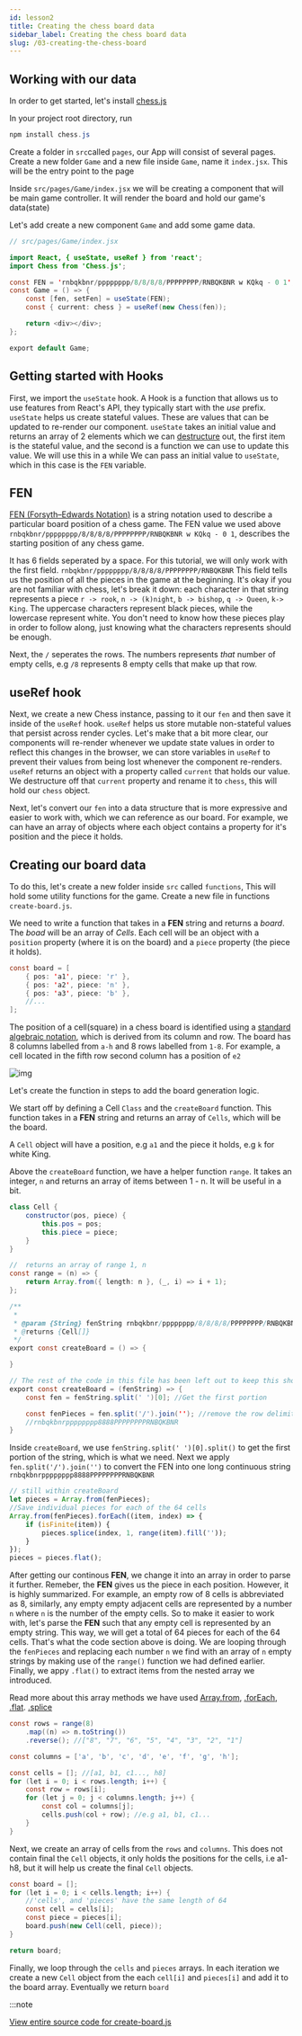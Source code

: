 ```yaml
---
id: lesson2
title: Creating the chess board data
sidebar_label: Creating the chess board data
slug: /03-creating-the-chess-board
---
```


## Working with our data

<!-- Next we will be creating a chess board. It will look something like this -->

<!-- ![img](../static/img/Screenshot3.png) -->

In order to get started, let's install [chess.js](https://github.com/jhlywa/chess.js)

In your project root directory, run

```java
npm install chess.js
```

Create a folder in `src`called `pages`, our App will consist of several pages. Create a new folder `Game` and a new file inside `Game`, name it `index.jsx`. This will be the entry point to the page

<!-- Folder structure -->

Inside `src/pages/Game/index.jsx` we will be creating a component that will be main game controller. It will render the board and hold our game's data(state)

Let's add create a new component `Game` and add some game data.

```java
// src/pages/Game/index.jsx

import React, { useState, useRef } from 'react';
import Chess from 'Chess.js';

const FEN = 'rnbqkbnr/pppppppp/8/8/8/8/PPPPPPPP/RNBQKBNR w KQkq - 0 1';
const Game = () => {
	const [fen, setFen] = useState(FEN);
	const { current: chess } = useRef(new Chess(fen));

	return <div></div>;
};

export default Game;
```

## Getting started with Hooks

First, we import the `useState` hook. A Hook is a function that allows us to use features from React's API, they typically start with the _use_ prefix. `useState` helps us create stateful values. These are values that can be updated to re-render our component. `useState` takes an initial value and returns an array of 2 elements which we can [destructure](https://developer.mozilla.org/en-US/docs/Web/JavaScript/Reference/Operators/Destructuring_assignment) out, the first item is the stateful value, and the second is a function we can use to update this value. We will use this in a while
We can pass an initial value to `useState`, which in this case is the `FEN` variable.

## FEN

[FEN (Forsyth–Edwards Notation)](https://en.wikipedia.org/wiki/Forsyth%E2%80%93Edwards_Notation) is a string notation used to describe a particular board position of a chess game. The FEN value we used above `rnbqkbnr/pppppppp/8/8/8/8/PPPPPPPP/RNBQKBNR w KQkq - 0 1`, describes the starting position of any chess game.

It has 6 fields seperated by a space. For this tutorial, we will only work with the first field. `rnbqkbnr/pppppppp/8/8/8/8/PPPPPPPP/RNBQKBNR` This field tells us the position of all the pieces in the game at the beginning.
It's okay if you are not familiar with chess, let's break it down: each character in that string represents a piece `r -> rook`, `n -> (k)night`, `b -> bishop`, `q -> Queen`, `k-> King`. The uppercase characters represent black pieces, while the lowercase represent white.
You don't need to know how these pieces play in order to follow along, just knowing what the characters represents should be enough.

Next, the `/` seperates the rows. The numbers represents _that_ number of empty cells, e.g `/8` represents 8 empty cells that make up that row.

## useRef hook

Next, we create a new Chess instance, passing to it our `fen` and then save it inside of the `useRef` hook. `useRef` helps us store mutable non-stateful values that persist across render cycles. Let's make that a bit more clear, our components will re-render whenever we update state values in order to reflect this changes in the browser, we can store variables in `useRef` to prevent their values from being lost whenever the component re-renders. `useRef` returns an object with a property called `current` that holds our value. We destructure off that `current` property and rename it to `chess`, this will hold our `chess` object.

Next, let's convert our `fen` into a data structure that is more expressive and easier to work with, which we can reference as our board. For example, we can have an array of objects where each object contains a property for it's position and the piece it holds.

## Creating our board data

To do this, let's create a new folder inside `src` called `functions`, This will hold some utility functions for the game. Create a new file in functions `create-board.js`.

We need to write a function that takes in a **FEN** string and returns a _board_. The _boad_ will be an array of _Cells_. Each cell will be an object with a `position` property (where it is on the board) and a `piece` property (the piece it holds).

```java
const board = [
	{ pos: 'a1', piece: 'r' },
	{ pos: 'a2', piece: 'n' },
	{ pos: 'a3', piece: 'b' },
	//...
];
```

The position of a cell(square) in a chess board is identified using a [standard algebraic notation](<https://en.wikipedia.org/wiki/Algebraic_notation_(chess)>), which is derived from its column and row.
The board has 8 columns labelled from `a-h` and 8 rows labelled from `1-8`. For example, a cell located in the fifth row second column has a position of `e2`

![img](../static/img/chess_algebraic_notation.png)

Let's create the function in steps to add the board generation logic.

We start off by defining a Cell `Class` and the `createBoard` function. This function takes in a **FEN** string and returns an array of `Cells`, which will be the board.

A `Cell` object will have a position, e.g `a1` and the piece it holds, e.g `k` for white King.

Above the `createBoard` function, we have a helper function `range`. It takes an integer, `n` and returns an array of items between 1 - n. It will be useful in a bit.

```java
class Cell {
	constructor(pos, piece) {
		this.pos = pos;
		this.piece = piece;
	}
}

//  returns an array of range 1, n
const range = (n) => {
	return Array.from({ length: n }, (_, i) => i + 1);
};

/**
 *
 * @param {String} fenString rnbqkbnr/pppppppp/8/8/8/8/PPPPPPPP/RNBQKBNR w KQkq - 0 1
 * @returns {Cell[]}
 */
export const createBoard = () => {

}

```

```java
// The rest of the code in this file has been left out to keep this short
export const createBoard = (fenString) => {
	const fen = fenString.split(' ')[0]; //Get the first portion

	const fenPieces = fen.split('/').join(''); //remove the row delimiters '/'
	//rnbqkbnrpppppppp8888PPPPPPPPRNBQKBNR
}
```

Inside `createBoard`, we use `fenString.split(' ')[0].split()` to get the first portion of the string, which is what we need. Next we apply `fen.split('/').join('')` to convert the FEN into one long continuous string `rnbqkbnrpppppppp8888PPPPPPPPRNBQKBNR`

```js
// still within createBoard
let pieces = Array.from(fenPieces);
//Save individual pieces for each of the 64 cells
Array.from(fenPieces).forEach((item, index) => {
	if (isFinite(item)) {
		pieces.splice(index, 1, range(item).fill(''));
	}
});
pieces = pieces.flat();
```

After getting our continous **FEN**, we change it into an array in order to parse it further. Remeber, the **FEN** gives us the piece in each position. However, it is highly summarized. For example, an empty row of 8 cells is abbreviated as 8, similarly, any empty empty adjacent cells are represented by a number `n` where `n` is the number of the empty cells. So to make it easier to work with, let's parse the **FEN** such that any empty cell is represented by an empty string. This way, we will get a total of 64 pieces for each of the 64 cells. That's what the code section above is doing.
We are looping through the `fenPieces` and replacing each number `n` we find with an array of `n` empty strings by making use of the `range()` function we had defined earlier.
Finally, we appy `.flat()` to extract items from the nested array we introduced.

Read more about this array methods we have used [Array.from](https://developer.mozilla.org/en-US/docs/Web/JavaScript/Reference/Global_Objects/Array/from), [.forEach](https://developer.mozilla.org/en-US/docs/Web/JavaScript/Reference/Global_Objects/Array/forEach), [.flat](https://developer.mozilla.org/en-US/docs/Web/JavaScript/Reference/Global_Objects/Array/flat). [.splice](https://developer.mozilla.org/en-US/docs/Web/JavaScript/Reference/Global_Objects/Array/splice)

```java
const rows = range(8)
	.map((n) => n.toString())
	.reverse(); //["8", "7", "6", "5", "4", "3", "2", "1"]

const columns = ['a', 'b', 'c', 'd', 'e', 'f', 'g', 'h'];

const cells = []; //[a1, b1, c1..., h8]
for (let i = 0; i < rows.length; i++) {
	const row = rows[i];
	for (let j = 0; j < columns.length; j++) {
		const col = columns[j];
		cells.push(col + row); //e.g a1, b1, c1...
	}
}
```

Next, we create an array of cells from the `rows` and `columns`. This does not contain final the `Cell` objects, it only holds the positions for the cells, i.e a1-h8, but it will help us create the final `Cell` objects.

```java
const board = [];
for (let i = 0; i < cells.length; i++) {
	//'cells', and 'pieces' have the same length of 64
	const cell = cells[i];
	const piece = pieces[i];
	board.push(new Cell(cell, piece));
}

return board;
```

Finally, we loop through the `cells` and `pieces` arrays. In each iteration we create a new `Cell` object from the each `cell[i]` and `pieces[i]` and add it to the board array.
Eventually we return `board`

:::note

[View entire source code for create-board.js](03-source-code.md)
